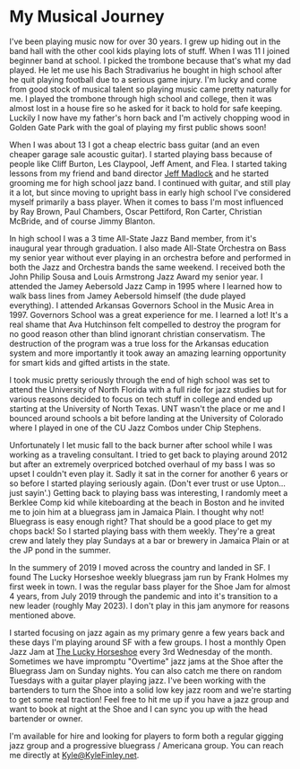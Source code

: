 # My Musical Journey

<p>
  I've been playing music now for over 30 years. I grew up hiding out in the band hall with the other cool kids playing lots of stuff.
  When I was 11 I joined beginner band at school. I picked the trombone because that's what my dad played. He let me use his Bach
  Stradivarius he bought in high school after he quit playing football due to a serious game injury. I'm lucky and come from good stock
  of musical talent so playing music came pretty naturally for me. I played the trombone through high school and college, then it was
  almost lost in a house fire so he asked for it back to hold for safe keeping. Luckily I now have my father's horn back and I'm
  actively chopping wood in Golden Gate Park with the goal of playing my first public shows soon!
</p>
<p>
  When I was about 13 I got a cheap electric bass guitar (and an even cheaper garage sale acoustic guitar). I started playing bass
  because of people like Cliff Burton, Les Claypool, Jeff Ament, and Flea. I started taking lessons from my friend and band director
  <a href="http://jeffmadlock.com" target="Jeff">Jeff Madlock</a> and he started grooming me for high school jazz band. I continued with
  guitar, and still play it a lot, but since moving to upright bass in early high school I've considered myself primarily a bass player.
  When it comes to bass I'm most influenced by Ray Brown, Paul Chambers, Oscar Pettiford, Ron Carter, Christian McBride, and of course
  Jimmy Blanton.
</p>
<p>
  In high school I was a 3 time All-State Jazz Band member, from it's inaugural year through graduation. I also made All-State Orchestra
  on Bass my senior year without ever playing in an orchestra before and performed in both the Jazz and Orchestra bands the same
  weekend. I received both the John Philip Sousa and Louis Armstrong Jazz Award my senior year. I attended the Jamey Aebersold Jazz Camp
  in 1995 where I learned how to walk bass lines from Jamey Aebersold himself (the dude played everything). I attended Arkansas
  Governors School in the Music Area in 1997. Governors School was a great experience for me. I learned a lot! It's a real shame that
  Ava Hutchinson felt compelled to destroy the program for no good reason other than blind ignorant christian conservatism. The
  destruction of the program was a true loss for the Arkansas education system and more importantly it took away an amazing learning
  opportunity for smart kids and gifted artists in the state.
</p>
<p>
  I took music pretty seriously through the end of high school was set to attend the University of North Florida with a full ride for
  jazz studies but for various reasons decided to focus on tech stuff in college and ended up starting at the University of North Texas.
  UNT wasn't the place or me and I bounced around schools a bit before landing at the University of Colorado where I played in one of
  the CU Jazz Combos under Chip Stephens.
</p>
<p>
  Unfortunately I let music fall to the back burner after school while I was working as a traveling consultant. I tried to get back to
  playing around 2012 but after an extremely overpriced botched overhaul of my bass I was so upset I couldn't even play it. Sadly it sat
  in the corner for another 6 years or so before I started playing seriously again. (Don't ever trust or use Upton... just sayin'.)
  Getting back to playing bass was interesting, I randomly meet a Berklee Comp kid while kiteboarding at the beach in Boston and he
  invited me to join him at a bluegrass jam in Jamaica Plain. I thought why not! Bluegrass is easy enough right? That should be a good
  place to get my chops back! So I started playing bass with them weekly. They're a great crew and lately they play Sundays at a bar or
  brewery in Jamaica Plain or at the JP pond in the summer.
</p>
<p>
  In the summery of 2019 I moved across the country and landed in SF. I found The Lucky Horseshoe weekly bluegrass jam run by Frank
  Holmes my first week in town. I was the regular bass player for the Shoe Jam for almost 4 years, from July 2019 through the pandemic
  and into it's transition to a new leader (roughly May 2023). I don't play in this jam anymore for reasons mentioned above.
</p>
<p>
  I started focusing on jazz again as my primary genre a few years back and these days I'm playing around SF with a few groups. I host a
  monthly Open Jazz Jam at <a href="https://www.theluckyhorseshoebar.com/" target="Shoe">The Lucky Horseshoe</a> every 3rd Wednesday of
  the month. Sometimes we have impromptu "Overtime" jazz jams at the Shoe after the Bluegrass Jam on Sunday nights. You can also catch
  me there on random Tuesdays with a guitar player playing jazz. I've been working with the bartenders to turn the Shoe into a solid low
  key jazz room and we're starting to get some real traction! Feel free to hit me up if you have a jazz group and want to book at night
  at the Shoe and I can sync you up with the head bartender or owner.
</p>
<p>
  I'm available for hire and looking for players to form both a regular gigging jazz group and a progressive bluegrass / Americana
  group. You can reach me directly at <a href="mailto:kyle@kylefinley.net">Kyle@KyleFinley.net</a>.
</p>
